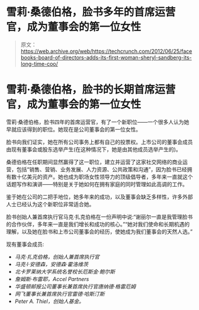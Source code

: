 # 雪莉·桑德伯格，脸书多年的首席运营官，成为董事会的第一位女性

> 原文：<https://web.archive.org/web/https://techcrunch.com/2012/06/25/facebooks-board-of-directors-adds-its-first-woman-sheryl-sandberg-its-long-time-coo/>

# 雪莉·桑德伯格，脸书的长期首席运营官，成为董事会的第一位女性

雪莉·桑德伯格，脸书四年的首席运营官，有了一个新职位——一个很多人认为她早就应该得到的职位。她现在是公司董事会的第一位女性。

脸书向我们证实，她在所有公司事务上都有自己的投票权。上市公司的董事会成员由现有董事会或股东选举产生(在这种情况下，她是由其他成员选举产生的)。

桑德伯格在任职期间显然赢得了这一职位，建立并运营了这家社交网络的商业运营，包括“销售、营销、业务发展、人力资源、公共政策和沟通”，因为脸书已经拥有数十亿美元的资产。她也成为职场女性领导力的顶级倡导者，多年来一直就这个话题写作和演讲——特别是关于她如何在拥有家庭的同时管理如此高调的工作。

鉴于她在公司的二把手地位，她多年来的成功，以及董事会缺乏多样性，许多外部人士已经认为这个新职位非常适合她。

脸书创始人兼首席执行官马克·扎克伯格在一份声明中说:“谢丽尔一直是我管理脸书的合作伙伴，多年来一直是我们增长和成功的核心。”“她对我们使命和长期机遇的理解，以及她在脸书和上市公司董事会的经历，使她成为我们董事会的天然人选。”

现有董事会成员:

*   *马克·扎克伯格，创始人兼首席执行官*
*   *马克·l·安德森，安德森·霍洛维茨*
*   *北卡罗莱纳大学系统名誉校长厄斯金·鲍尔斯*
*   *詹姆斯·布雷耶，Accel Partners*
*   *华盛顿邮报公司董事长兼首席执行官唐纳德·格雷厄姆*
*   *网飞董事长兼首席执行官雷德·哈斯汀斯*
*   *Peter A. Thiel，创始人基金。*